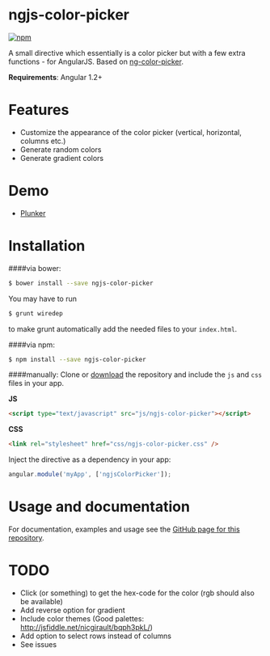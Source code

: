 ngjs-color-picker
=================

[![npm](https://img.shields.io/npm/dm/ngjs-color-picker.svg)](https://npmjs.org/package/ngjs-color-picker)

A small directive which essentially is a color picker but with a few extra functions - for AngularJS. Based on [ng-color-picker](https://github.com/joujiahe/ng-color-picker).

**Requirements**: Angular 1.2+

# Features
- Customize the appearance of the color picker (vertical, horizontal, columns etc.)
- Generate random colors
- Generate gradient colors

# Demo
- [Plunker](http://embed.plnkr.co/INXf3efkYeP1gWaF9SId/preview)

# Installation
####via bower:
``` bash
$ bower install --save ngjs-color-picker
```

You may have to run

 ``` bash
 $ grunt wiredep
 ```
 
to make grunt automatically add the needed files to your `index.html`.

####via npm:
``` bash
$ npm install --save ngjs-color-picker
```

####manually:
Clone or [download](https://github.com/simeg/ngjs-color-picker/archive/master.zip) the repository and include the `js` and `css` files in your app.

**JS**

``` html
<script type="text/javascript" src="js/ngjs-color-picker"></script>
```

**CSS**

``` html
<link rel="stylesheet" href="css/ngjs-color-picker.css" />
```

Inject the directive as a dependency in your app:

``` javascript
angular.module('myApp', ['ngjsColorPicker']);
```

# Usage and documentation
For documentation, examples and usage see the [GitHub page for this repository](http://simeg.github.io/ngjs-color-picker).

# TODO
* Click (or something) to get the hex-code for the color (rgb should also be available)
* Add reverse option for gradient
* Include color themes (Good palettes: http://jsfiddle.net/nicgirault/bqph3pkL/)
* Add option to select rows instead of columns
* See issues

